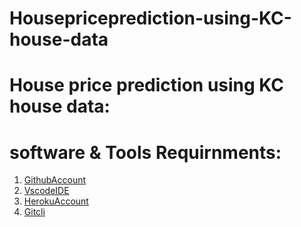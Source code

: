 # Housepriceprediction-using-KC-house-data
# House price prediction using KC house data:
# software & Tools Requirnments:
1. [GithubAccount](https://github.com)
2. [VscodeIDE](https://code.visualstudio.com)
3. [HerokuAccount](https://heroku.com)
4. [Gitcli](https://https://git-scm.com/downloads)
